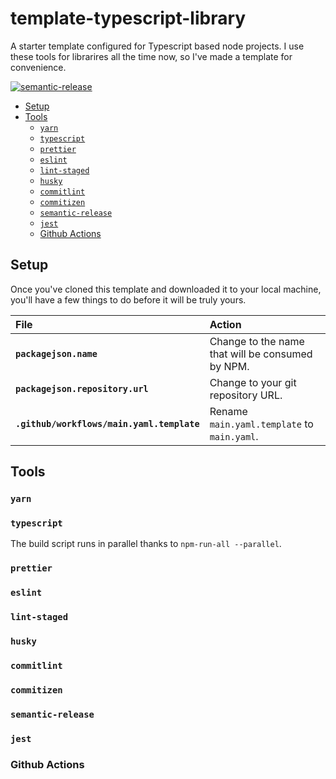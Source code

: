 # template-typescript-library

A starter template configured for Typescript based node projects.
I use these tools for librarires all the time now, so I've made a template for convenience.

[![semantic-release](https://img.shields.io/badge/%20%20%F0%9F%93%A6%F0%9F%9A%80-semantic--release-e10079.svg)](https://github.com/semantic-release/semantic-release)

<!-- START doctoc generated TOC please keep comment here to allow auto update -->
<!-- DON'T EDIT THIS SECTION, INSTEAD RE-RUN doctoc TO UPDATE -->

- [Setup](#setup)
- [Tools](#tools)
  - [`yarn`](#yarn)
  - [`typescript`](#typescript)
  - [`prettier`](#prettier)
  - [`eslint`](#eslint)
  - [`lint-staged`](#lint-staged)
  - [`husky`](#husky)
  - [`commitlint`](#commitlint)
  - [`commitizen`](#commitizen)
  - [`semantic-release`](#semantic-release)
  - [`jest`](#jest)
  - [Github Actions](#github-actions)

<!-- END doctoc generated TOC please keep comment here to allow auto update -->

## Setup

Once you've cloned this template and downloaded it to your local machine, you'll have a few things to do before it will be truly yours.

| File                                       | Action                                           |
| :----------------------------------------- | :----------------------------------------------- |
| **`packagejson.name`**                     | Change to the name that will be consumed by NPM. |
| **`packagejson.repository.url`**           | Change to your git repository URL.               |
| **`.github/workflows/main.yaml.template`** | Rename `main.yaml.template` to `main.yaml`.      |

## Tools

### `yarn`

### `typescript`

The build script runs in parallel thanks to `npm-run-all --parallel`.

### `prettier`

### `eslint`

### `lint-staged`

### `husky`

### `commitlint`

### `commitizen`

### `semantic-release`

### `jest`

### Github Actions

